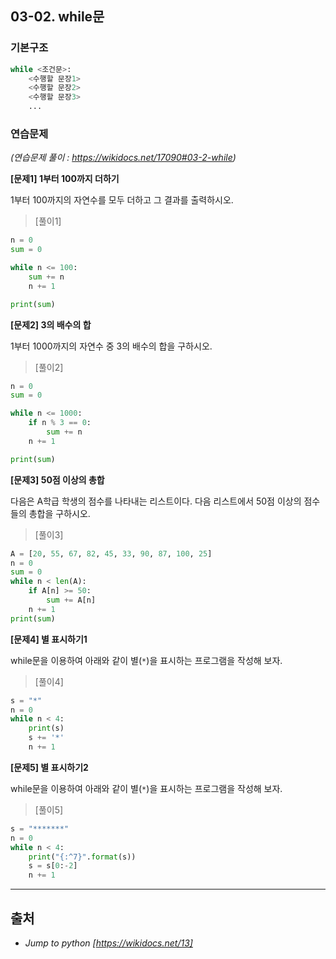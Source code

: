 ## 03-02. while문

### 기본구조

```python
while <조건문>:
    <수행할 문장1>
    <수행할 문장2>
    <수행할 문장3>
    ...
```

### 연습문제
_(연습문제 풀이 : https://wikidocs.net/17090#03-2-while)_

 __[문제1] 1부터 100까지 더하기__

1부터 100까지의 자연수를 모두 더하고 그 결과를 출력하시오.

>[풀이1]

```python
n = 0
sum = 0

while n <= 100:
    sum += n
    n += 1

print(sum)
```

 __[문제2] 3의 배수의 합__

1부터 1000까지의 자연수 중 3의 배수의 합을 구하시오.

>[풀이2]

```python
n = 0
sum = 0

while n <= 1000:
    if n % 3 == 0:
        sum += n
    n += 1

print(sum)
```

 __[문제3] 50점 이상의 총합__

다음은 A학급 학생의 점수를 나타내는 리스트이다. 다음 리스트에서 50점 이상의 점수들의 총합을 구하시오.

>[풀이3]

```python
A = [20, 55, 67, 82, 45, 33, 90, 87, 100, 25]
n = 0
sum = 0
while n < len(A):
    if A[n] >= 50:
        sum += A[n]
    n += 1
print(sum)
```

 __[문제4] 별 표시하기1__

while문을 이용하여 아래와 같이 별(`*`)을 표시하는 프로그램을 작성해 보자.

>[풀이4]

```python
s = "*"
n = 0
while n < 4:
    print(s)
    s += '*'
    n += 1
```

 __[문제5] 별 표시하기2__

while문을 이용하여 아래와 같이 별(`*`)을 표시하는 프로그램을 작성해 보자.

>[풀이5]

```python
s = "*******"
n = 0
while n < 4:
    print("{:^7}".format(s))
    s = s[0:-2]
    n += 1
```



---

## 출처
 - *Jump to python* *[https://wikidocs.net/13]*